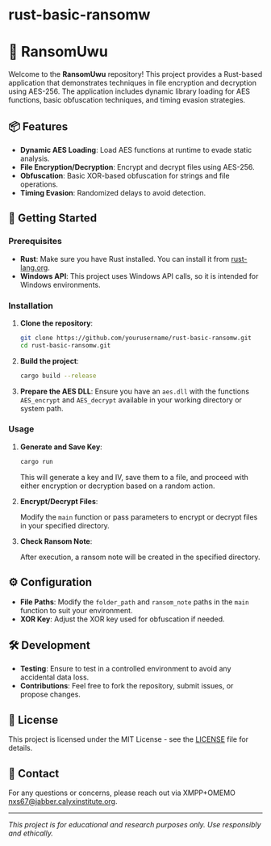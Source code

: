 # rust-basic-ransomw



# 🔐 RansomUwu

Welcome to the **RansomUwu** repository! This project provides a Rust-based application that demonstrates techniques in file encryption and decryption using AES-256. The application includes dynamic library loading for AES functions, basic obfuscation techniques, and timing evasion strategies.

## 📦 Features

- **Dynamic AES Loading**: Load AES functions at runtime to evade static analysis.
- **File Encryption/Decryption**: Encrypt and decrypt files using AES-256.
- **Obfuscation**: Basic XOR-based obfuscation for strings and file operations.
- **Timing Evasion**: Randomized delays to avoid detection.

## 🚀 Getting Started

### Prerequisites

- **Rust**: Make sure you have Rust installed. You can install it from [rust-lang.org](https://www.rust-lang.org/tools/install).
- **Windows API**: This project uses Windows API calls, so it is intended for Windows environments.

### Installation

1. **Clone the repository**:

    ```bash
    git clone https://github.com/yourusername/rust-basic-ransomw.git
    cd rust-basic-ransomw.git
    ```

2. **Build the project**:

    ```bash
    cargo build --release
    ```

3. **Prepare the AES DLL**: Ensure you have an `aes.dll` with the functions `AES_encrypt` and `AES_decrypt` available in your working directory or system path.

### Usage

1. **Generate and Save Key**:

    ```bash
    cargo run
    ```

    This will generate a key and IV, save them to a file, and proceed with either encryption or decryption based on a random action.

2. **Encrypt/Decrypt Files**:

    Modify the `main` function or pass parameters to encrypt or decrypt files in your specified directory.

3. **Check Ransom Note**:

    After execution, a ransom note will be created in the specified directory.

## ⚙️ Configuration

- **File Paths**: Modify the `folder_path` and `ransom_note` paths in the `main` function to suit your environment.
- **XOR Key**: Adjust the XOR key used for obfuscation if needed.

## 🛠️ Development

- **Testing**: Ensure to test in a controlled environment to avoid any accidental data loss.
- **Contributions**: Feel free to fork the repository, submit issues, or propose changes.

## 📜 License

This project is licensed under the MIT License - see the [LICENSE](LICENSE) file for details.


## 📧 Contact

For any questions or concerns, please reach out via XMPP+OMEMO [nxs67@jabber.calyxinstitute.org](mailto:nxs67@jabber.calyxinstitute.com).

---

*This project is for educational and research purposes only. Use responsibly and ethically.*
